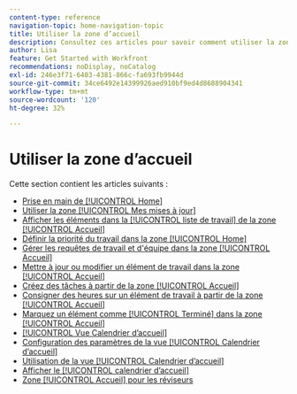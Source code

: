 ```yaml
---
content-type: reference
navigation-topic: home-navigation-topic
title: Utiliser la zone d’accueil
description: Consultez ces articles pour savoir comment utiliser la zone Accueil dans Adobe Workfront.
author: Lisa
feature: Get Started with Workfront
recommendations: noDisplay, noCatalog
exl-id: 246e3f71-6403-4381-866c-fa693fb9944d
source-git-commit: 34ce6492e14399926aed910bf9ed4d8688904341
workflow-type: tm+mt
source-wordcount: '120'
ht-degree: 32%

---
```


# Utiliser la zone d’accueil

Cette section contient les articles suivants :

* [Prise en main de [!UICONTROL Home]](../../../workfront-basics/using-home/using-the-home-area/get-started-with-home.md)
* [Utiliser la zone [!UICONTROL Mes mises à jour]](../../../workfront-basics/using-home/using-the-home-area/my-updates-area.md)
* [Afficher les éléments dans la [!UICONTROL liste de travail] de la zone [!UICONTROL Accueil]](../../../workfront-basics/using-home/using-the-home-area/display-items-in-home-work-list.md)
* [Définir la priorité du travail dans la zone [!UICONTROL Home]](../../../workfront-basics/using-home/using-the-home-area/prioritize-work-in-home.md)
* [Gérer les requêtes de travail et d&#39;équipe dans la zone [!UICONTROL Accueil]](../../../workfront-basics/using-home/using-the-home-area/manage-work-and-team-requests-home.md)
* [Mettre à jour ou modifier un élément de travail dans la zone [!UICONTROL Accueil]](../../../workfront-basics/using-home/using-the-home-area/update-and-edit-work-item-home.md)
* [Créez des tâches à partir de la zone [!UICONTROL Accueil]](../../../workfront-basics/using-home/using-the-home-area/create-work-items-in-home.md)
* [Consigner des heures sur un élément de travail à partir de la zone [!UICONTROL Accueil]](../../../workfront-basics/using-home/using-the-home-area/log-time-on-work-item-in-home.md)
* [Marquez un élément comme [!UICONTROL Terminé] dans la zone [!UICONTROL Accueil]](../../../workfront-basics/using-home/using-the-home-area/mark-item-done-in-home.md)
* [[!UICONTROL Vue Calendrier d’accueil]](../../../workfront-basics/using-home/using-the-home-area/home-calendar-view.md)
* [Configuration des paramètres de la vue [!UICONTROL Calendrier d’accueil]](../../../workfront-basics/using-home/using-the-home-area/configure-home-calendar-view.md)
* [Utilisation de la vue [!UICONTROL Calendrier d’accueil]](../../../workfront-basics/using-home/using-the-home-area/use-home-calendar-view.md)
* [Afficher le [!UICONTROL calendrier d’accueil]](../../../workfront-basics/using-home/using-the-home-area/view-home-calendar.md)
* [Zone [!UICONTROL Accueil] pour les réviseurs](../../../workfront-basics/using-home/using-the-home-area/home-for-reviewers.md)
